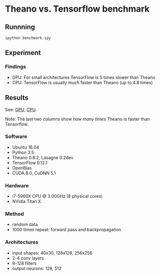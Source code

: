 # Theano vs. Tensorflow benchmark

## Runnning
```
ipython benchmark.ipy
```

## Experiment

### Findings
- GPU: For small architectures TensorFlow is 5 times slower than Theano
- CPU: TensorFlow is usually much faster than Theano (up to 4.8 times)

## Results
See: [GPU](results_gpu.csv), [CPU](results_cpu.csv).

Note: The last two columns show *how many times* Theano is faster than Tensorflow.

### Software
- Ubuntu 16.04
- Python 3.5
- Theano 0.8.2, Lasagne 0.2dev
- TensorFlow 0.12.1
- OpenBlas
- CUDA 8.0, CuDNN 5.1

### Hardware
- i7-5960X CPU @ 3.00GHz (8 physical cores)
- NVidia Titan X

### Method
- random data
- 1000 times repeat: forward pass and backpropagation

### Architectures
- input shapes: 40x30, 128x128, 256x256
- 2-4 conv layers
- 8-128 filters
- output neurons: 128, 512
